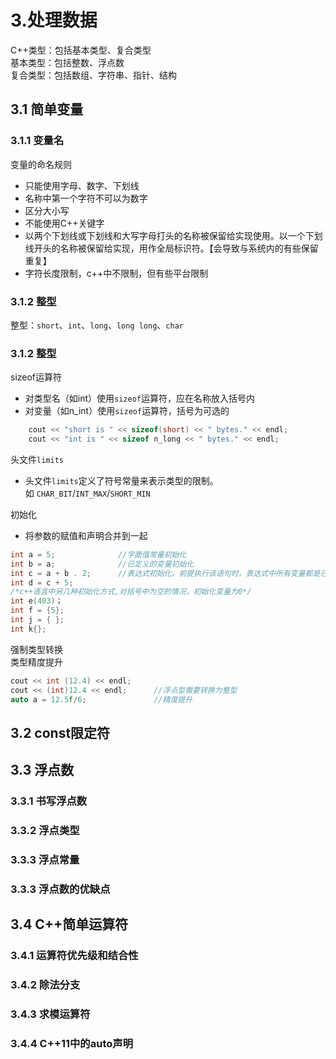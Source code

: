 # 3.处理数据
C++类型：包括基本类型、复合类型     
基本类型：包括整数、浮点数      
复合类型：包括数组、字符串、指针、结构
## 3.1 简单变量
### 3.1.1 变量名
变量的命名规则
 + 只能使用字母、数字、下划线
 + 名称中第一个字符不可以为数字
 + 区分大小写
 + 不能使用C++关键字
 + 以两个下划线或下划线和大写字母打头的名称被保留给实现使用。以一个下划线开头的名称被保留给实现，用作全局标识符。【会导致与系统内的有些保留重复】
 + 字符长度限制，c++中不限制，但有些平台限制

### 3.1.2 整型    
整型：`short`、`int`、`long`、`long long`、`char`
### 3.1.2 整型 
sizeof运算符
+ 对类型名（如int）使用`sizeof`运算符，应在名称放入括号内   
+ 对变量（如n_int）使用`sizeof`运算符，括号为可选的
```cpp
    cout << "short is " << sizeof(short) << " bytes." << endl;
    cout << "int is " << sizeof n_long << " bytes." << endl;
```
头文件`limits`
+ 头文件`limits`定义了符号常量来表示类型的限制。      
    如  `CHAR_BIT`/`INT_MAX`/`SHORT_MIN`     

初始化
+ 将参数的赋值和声明合并到一起
```cpp
int a = 5;              //字面值常量初始化
int b = a;              //已定义的变量初始化
int c = a + b . 2;      //表达式初始化，前提执行该语句时，表达式中所有变量都是已知的
int d = c + 5;
/*c++语言中另几种初始化方式,对括号中为空的情况，初始化变量为0*/
int e(403)；            
int f = {5};
int j = { };
int k{};
```

强制类型转换    
类型精度提升
```cpp
cout << int (12.4) << endl;
cout << (int)12.4 << endl;      //浮点型需要转换为整型
auto a = 12.5f/6;               //精度提升
```
## 3.2 const限定符
## 3.3 浮点数
### 3.3.1 书写浮点数
### 3.3.2 浮点类型
### 3.3.3 浮点常量
### 3.3.3 浮点数的优缺点
## 3.4 C++简单运算符
### 3.4.1 运算符优先级和结合性
### 3.4.2 除法分支
### 3.4.3 求模运算符
### 3.4.4 C++11中的auto声明